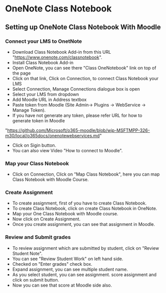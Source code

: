 # OneNote Class Notebook

## Setting up OneNote Class Notebook With Moodle

### Connect your LMS to OnetNote 
  
  * Download Class Notebook Add-in from this URL "https://www.onenote.com/classnotebook".
  * Install Class Notebook Add-in
  * Open OneNote, you can see there "Class OneNotebook" link on top of the page
  * Click on that link, Click on Connection, to connect Class Notebook your LMS
  * Select Connection, Manage Connections dialogue box is open
  * Select your LMS from dropdown
  * Add Moodle URL in Address textbox
  * Paste token from Moodle (Site Admin-> Plugins -> WebService -> Manage Token).
  * If you have not generate any token, please refer URL for how to generate token in Moodle
  
  "https://github.com/Microsoft/o365-moodle/blob/wip-MSFTMPP-326-m30/local/o365docs/onenotewebservices.md" 
  
  * Click on Sigin button.
  * You can also view Video "How to connect to Moodle".
  
### Map your Class Notebook
    
  * Click on Connection, Click on "Map Class Notebook", here you can map Class Notebook with Moodle Course.
    
### Create Assignment
  
  * To create assignment, first of you have to create Class Notebook.
  * To create Class Notebook, click on create Class Notebook in OneNote.
  * Map your One Class Notebook with Moodle course.
  * Now click on Create Assignment.
  * Once you create assignment, you can see that assignment in Moodle.
    
### Review and Submit grades
  
  * To review assignment which are submitted by student, click on "Review Student Note".
  * You can see "Review Student Work" on left hand side.
  * Checked on "Enter grades" check box.
  * Expand assignment, you can see multiple student name.
  * As you select student, you can see assignment. score assignment and click on submit button.
  * Now you can see that score at Moodle side also.
    

